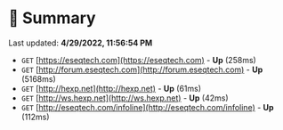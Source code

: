 # 📖 Summary
Last updated: **4/29/2022, 11:56:54 PM**

- `GET` [https://eseqtech.com](https://eseqtech.com) - **Up** (258ms)
- `GET` [http://forum.eseqtech.com](http://forum.eseqtech.com) - **Up** (5168ms)
- `GET` [http://hexp.net](http://hexp.net) - **Up** (61ms)
- `GET` [http://ws.hexp.net](http://ws.hexp.net) - **Up** (42ms)
- `GET` [http://eseqtech.com/infoline](http://eseqtech.com/infoline) - **Up** (112ms)
